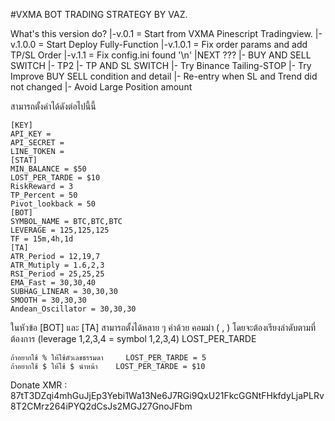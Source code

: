 
#VXMA BOT TRADING STRATEGY BY VAZ.

What's this version do?
|-v.0.1 	= Start from VXMA Pinescript Tradingview.
|-v.1.0.0	= Start Deploy Fully-Function
|-v.1.0.1	= Fix order params and add TP/SL Order
|-v.1.1		= Fix config.ini found '\n'
|NEXT ???
|- BUY AND SELL SWITCH 
|- TP2
|- TP AND SL SWITCH
|- Try Binance Tailing-STOP
|- Try Improve BUY SELL condition and detail
|- Re-entry when SL and Trend did not changed
|- Avoid Large Position amount

สามารถตั้งค่าได้ดังต่อไปนี้นี้

```
[KEY]
API_KEY = 
API_SECRET = 
LINE_TOKEN = 
[STAT]
MIN_BALANCE = $50
LOST_PER_TARDE = $10 
RiskReward = 3
TP_Percent = 50
Pivot_lookback = 50
[BOT]
SYMBOL_NAME = BTC,BTC,BTC
LEVERAGE = 125,125,125
TF = 15m,4h,1d
[TA]
ATR_Period = 12,19,7
ATR_Mutiply = 1.6,2,3
RSI_Period = 25,25,25
EMA_Fast = 30,30,40
SUBHAG_LINEAR = 30,30,30
SMOOTH = 30,30,30
Andean_Oscillator = 30,30,30
```
ในหัวข้อ [BOT] และ [TA] สามารถตั้งได้หลาย ๆ ค่าด้วย คอมม่า  (  , ) 
โดยจะต้องเรียงลำดับตามที่ต้องการ  (leverage 1,2,3,4 = symbol 1,2,3,4)
								LOST_PER_TARDE  
```
ถ้าอยากใช้ % ให้ใช้ตัวเลขธรรมดา 	LOST_PER_TARDE = 5
ถ้าอยากใช้ $ ให้ใช้ $ นำหน้า	LOST_PER_TARDE = $10
```
Donate XMR : 87tT3DZqi4mhGuJjEp3Yebi1Wa13Ne6J7RGi9QxU21FkcGGNtFHkfdyLjaPLRv8T2CMrz264iPYQ2dCsJs2MGJ27GnoJFbm

